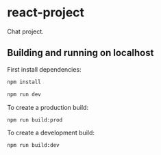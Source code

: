 # react-project

Chat project.

## Building and running on localhost

First install dependencies:

```sh
npm install
```

```sh
npm run dev
```

To create a production build:

```sh
npm run build:prod
```

To create a development build:

```sh
npm run build:dev
```
